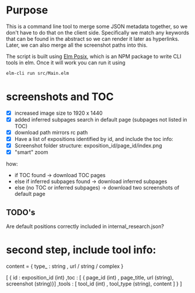 
# Purpose

This is a command line tool to merge some JSON metadata together, so we don't have to do that on the client side.
Specifically we match any keywords that can be found in the abstract so we can render it later as hyperlinks.
Later, we can also merge all the screenshot paths into this.

The script is built using [Elm Posix](https://github.com/albertdahlin/elm-posixhttps://github.com/albertdahlin/elm-posix), which is an NPM package to write CLI tools in elm.
Once it will work you can run it using 

```bash
elm-cli run src/Main.elm
``` 


# screenshots and TOC
- [x] increased image size to 1920 x 1440
- [x] added inferred subpages search in default page (subpages not listed in TOC)
- [x] download path mirrors rc path
- [x] Have a list of expositions identified by id, and include the toc info:
- [x] Screenshot folder structure: exposition_id/page_id/index.png
- [x] "smart" zoom

how:
- if TOC found -> download TOC pages
- else if inferred subpages found -> download inferred subpages
- else (no TOC or inferred subpages) -> download two screenshots of default page


## TODO's

Are default positions correctly included in internal_research.json?


# second step, include tool info:

content = {
    type_ : string
    , url / string / complex 
}

[
    {
        id : exposition_id (int)
        ,toc : [ { page_id (int) , page_title, url (string), screenshot (string)}]
        ,tools : [ tool_id (int) , tool_type (string), content  ]
    }
]

